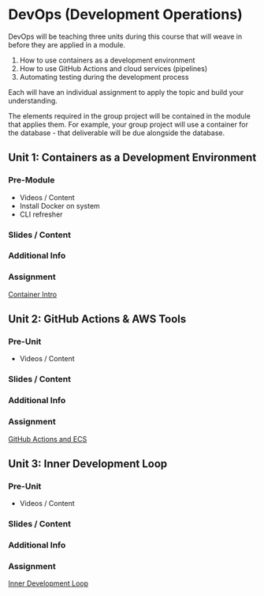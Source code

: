 # DevOps (Development Operations)

DevOps will be teaching three units during this course that will weave in before they are applied in a module.  

1. How to use containers as a development environment
2. How to use GitHub Actions and cloud services (pipelines)
3. Automating testing during the development process

Each will have an individual assignment to apply the topic and build your understanding.

The elements required in the group project will be contained in the module that applies them.  For example, your group project will use a container for the database - that deliverable will be due alongside the database.

## Unit 1: Containers as a Development Environment

### Pre-Module 

- Videos / Content
- Install Docker on system
- CLI refresher

### Slides / Content

### Additional Info

### Assignment

[Container Intro](Assignment1.md)

## Unit 2: GitHub Actions & AWS Tools

### Pre-Unit 

- Videos / Content

### Slides / Content

### Additional Info

### Assignment

[GitHub Actions and ECS](Assignment2.md)

## Unit 3: Inner Development Loop

### Pre-Unit 

- Videos / Content

### Slides / Content

### Additional Info

### Assignment

[Inner Development Loop](Assignment3.md)
